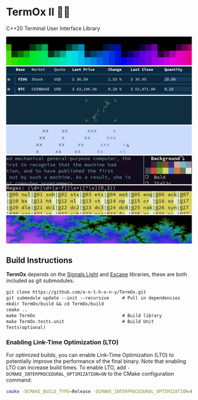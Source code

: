 # TermOx II 🐂🐂

C++20 Terminal User Interface Library


<p align="center">
  <img src="docs/img/colors.png">
  <img src="docs/img/combinations.png">
  <img src="docs/img/animation.gif">
  <img src="docs/img/interactive.png">
  <img src="docs/img/library.png">
  <img src="docs/img/custom.png">
  <img src="docs/img/fractal.png">
</p>

## Build Instructions

**TermOx** depends on the [Signals
Light](https://github.com/a-n-t-h-o-n-y/signals-light) and
[Escape](https://github.com/a-n-t-h-o-n-y/Escape) libraries, these are both
included as git submodules.

    git clone https://github.com/a-n-t-h-o-n-y/TermOx.git
    git submodule update --init --recursive     # Pull in dependencies
    mkdir TermOx/build && cd TermOx/build
    cmake ..
    make TermOx                                 # Build library
    make TermOx.tests.unit                      # Build Unit Tests(optional)

### Enabling Link-Time Optimization (LTO)

For optimized builds, you can enable Link-Time Optimization (LTO) to potentially improve the performance of the final binary. Note that enabling LTO can increase build times. To enable LTO, add `-DCMAKE_INTERPROCEDURAL_OPTIMIZATION=ON` to the CMake configuration command:

```bash
cmake -DCMAKE_BUILD_TYPE=Release -DCMAKE_INTERPROCEDURAL_OPTIMIZATION=ON ..
```